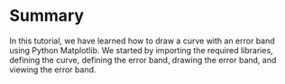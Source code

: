 # Summary

In this tutorial, we have learned how to draw a curve with an error band using Python Matplotlib. We started by importing the required libraries, defining the curve, defining the error band, drawing the error band, and viewing the error band.
